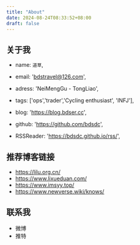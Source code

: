 ```yaml
---
title: "About"
date: 2024-08-24T08:33:52+08:00
draft: false
---
```


## 关于我

- name: `道草`,
- email: 'bdstravel@126.com',
- adress: 'NeiMengGu - TongLiao',
- tags: ['ops','trader','Cycling enthusiast', 'INFJ'],

- blog:   'https://blog.bdser.cc',
- github: 'https://github.com/bdsdc',
- RSSReader: 'https://bdsdc.github.io/rss/',


## 推荐博客链接
- https://lilu.org.cn/
- https://www.lixueduan.com/
- https://www.imsyy.top/
- https://www.newverse.wiki/knows/

## 联系我
- 微博
- 推特
